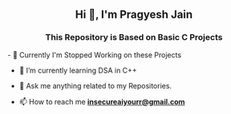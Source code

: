 <h2 align="center">Hi 👋, I'm Pragyesh Jain</h2>
<h3 align="center">This Repository is Based on Basic C Projects</h3>
- 🔭 Currently I'm Stopped Working on these Projects

- 🌱 I’m currently learning DSA in C++

- 💬 Ask me anything related to my Repositories.

- 📫 How to reach me **insecureaiyourr@gmail.com**

<p align="left">
</p>
